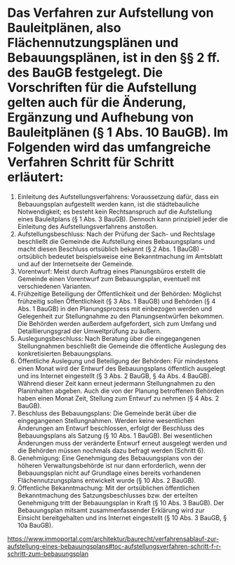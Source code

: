 # **Das Verfahren zur Aufstellung von Bauleitplänen, also Flächennutzungsplänen und Bebauungsplänen, ist in den §§ 2 ff. des BauGB festgelegt. Die Vorschriften für die Aufstellung gelten auch für die Änderung, Ergänzung und Aufhebung von Bauleitplänen (§ 1 Abs. 10 BauGB). Im Folgenden wird das umfangreiche Verfahren Schritt für Schritt erläutert:**

1. Einleitung des Aufstellungsverfahrens: Voraussetzung dafür, dass ein Bebauungsplan aufgestellt werden kann, ist die städtebauliche Notwendigkeit; es besteht kein Rechtsanspruch auf die Aufstellung eines Bauleitplans (§ 1 Abs. 3 BauGB). Dennoch kann prinzipiell jeder die Einleitung des Aufstellungsverfahrens anstoßen.
2. Aufstellungsbeschluss: Nach der Prüfung der Sach- und Rechtslage beschließt die Gemeinde die Aufstellung eines Bebauungsplans und macht diesen Beschluss ortsüblich bekannt (§ 2 Abs. 1 BauGB) – ortsüblich bedeutet beispielsweise eine Bekanntmachung im Amtsblatt und auf der Internetseite der Gemeinde.
3. Vorentwurf: Meist durch Auftrag eines Planungsbüros erstellt die Gemeinde einen Vorentwurf zum Bebauungsplan, eventuell mit verschiedenen Varianten.
4. Frühzeitige Beteiligung der Öffentlichkeit und der Behörden: Möglichst frühzeitig sollen Öffentlichkeit (§ 3 Abs. 1 BauGB) und Behörden (§ 4 Abs. 1 BauGB) in den Planungsprozess mit einbezogen werden und Gelegenheit zur Stellungnahme zu den Planungsentwürfen bekommen. Die Behörden werden außerdem aufgefordert, sich zum Umfang und Detaillierungsgrad der Umweltprüfung zu äußern.
5. Auslegungsbeschluss: Nach Beratung über die eingegangenen Stellungnahmen beschließt die Gemeinde die öffentliche Auslegung des konkretisierten Bebauungsplans. 
6. Öffentliche Auslegung und Beteiligung der Behörden: Für mindestens einen Monat wird der Entwurf des Bebauungsplans öffentlich ausgelegt und ins Internet eingestellt (§ 3 Abs. 2 BauGB, § 4a Abs. 4 BauGB). Während dieser Zeit kann erneut jedermann Stellungnahmen zu den Planinhalten abgeben. Auch die von der Planung betroffenen Behörden haben einen Monat Zeit, Stellung zum Entwurf zu nehmen (§ 4 Abs. 2 BauGB).
7. Beschluss des Bebauungsplans: Die Gemeinde berät über die eingegangenen Stellungnahmen. Werden keine wesentlichen Änderungen am Entwurf beschlossen, erfolgt der Beschluss des Bebauungsplans als Satzung (§ 10 Abs. 1 BauGB). Bei wesentlichen Änderungen muss der veränderte Entwurf erneut ausgelegt werden und die Behörden müssen nochmals dazu befragt werden (Schritt 6).
8. Genehmigung: Eine Genehmigung des Bebauungsplans von der höheren Verwaltungsbehörde ist nur dann erforderlich, wenn der Bebauungsplan nicht auf Grundlage eines bereits vorhandenen Flächennutzungsplans entwickelt wurde (§ 10 Abs. 2 BauGB).
9. Öffentliche Bekanntmachung: Mit der ortsüblichen öffentlichen Bekanntmachung des Satzungsbeschlusses bzw. der erteilten Genehmigung tritt der Bebauungsplan in Kraft (§ 10 Abs. 3 BauGB). Der Bebauungsplan mitsamt zusammenfassender Erklärung wird zur Einsicht bereitgehalten und ins Internet eingestellt (§ 10 Abs. 3 BauGB, § 10a BauGB).

https://www.immoportal.com/architektur/baurecht/verfahrensablauf-zur-aufstellung-eines-bebauungsplans#toc-aufstellungsverfahren-schritt-f-r-schritt-zum-bebauungsplan